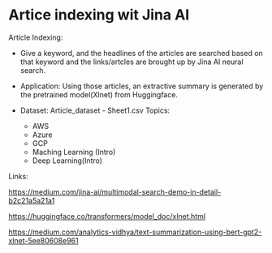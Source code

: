 # Artice indexing wit Jina AI

Article Indexing:

- Give a keyword, and the headlines of the articles are searched based on that keyword and the links/artcles are brought up by Jina AI neural search.

- Application: Using those articles, an extractive summary is generated by the pretrained model(Xlnet) from Huggingface.

- Dataset: Article_dataset - Sheet1.csv
Topics:
    - AWS
    - Azure
    - GCP
    - Maching Learning (Intro)
    - Deep Learning(Intro)


Links:

https://medium.com/jina-ai/multimodal-search-demo-in-detail-b2c21a5a21a1

https://huggingface.co/transformers/model_doc/xlnet.html

https://medium.com/analytics-vidhya/text-summarization-using-bert-gpt2-xlnet-5ee80608e961

